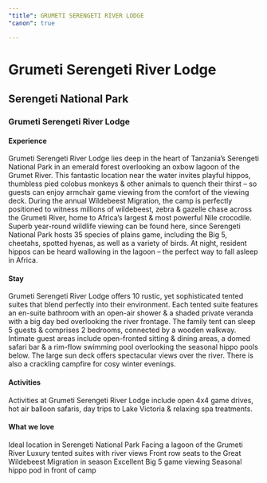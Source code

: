 ```yaml
---
"title": GRUMETI SERENGETI RIVER LODGE
"canon": true

---
```


# Grumeti Serengeti River Lodge
## Serengeti National Park
### Grumeti Serengeti River Lodge

#### Experience
Grumeti Serengeti River Lodge lies deep in the heart of Tanzania’s Serengeti National Park in an emerald forest overlooking an oxbow lagoon of the Grumet River.
This fantastic location near the water invites playful hippos, thumbless pied colobus monkeys &amp; other animals to quench their thirst – so guests can enjoy armchair game viewing from the comfort of the viewing deck.
During the annual Wildebeest Migration, the camp is perfectly positioned to witness millions of wildebeest, zebra &amp; gazelle chase across the Grumeti River, home to Africa’s largest &amp; most powerful Nile crocodile.
Superb year-round wildlife viewing can be found here, since Serengeti National Park hosts 35 species of plains game, including the Big 5, cheetahs, spotted hyenas, as well as a variety of birds.
At night, resident hippos can be heard wallowing in the lagoon – the perfect way to fall asleep in Africa.

#### Stay
Grumeti Serengeti River Lodge offers 10 rustic, yet sophisticated tented suites that blend perfectly into their environment.
Each tented suite features an en-suite bathroom with an open-air shower &amp; a shaded private veranda with a big day bed overlooking the river frontage.
The family tent can sleep 5 guests &amp; comprises 2 bedrooms, connected by a wooden walkway.
Intimate guest areas include open-fronted sitting &amp; dining areas, a domed safari bar &amp; a rim-flow swimming pool overlooking the seasonal hippo pools below.  The large sun deck offers spectacular views over the river.  There is also a crackling campfire for cosy winter evenings.

#### Activities
Activities at Grumeti Serengeti River Lodge include open 4x4 game drives, hot air balloon safaris, day trips to Lake Victoria &amp; relaxing spa treatments.


#### What we love
Ideal location in Serengeti National Park
Facing a lagoon of the Grumeti River
Luxury tented suites with river views
Front row seats to the Great Wildebeest Migration in season
Excellent Big 5 game viewing
Seasonal hippo pod in front of camp